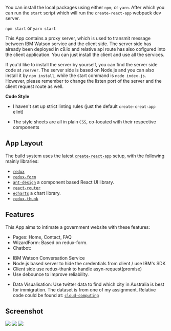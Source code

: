 You can install the local packages using either `npm`, or `yarn`. After which
you can run the `start` script which will run the `create-react-app` webpack
dev server.

`npm start` or `yarn start`

This App contains a proxy server, which is used to transmit message between IBM Watson service and the client side. The server side has already been deployed in c9.io and relative api route has also cofigured into the client application. You can just install the client and use all the services.

If you'd like to install the server by yourself, you can find the server side code at `/server`. The server side is based on Node.js and you can also install it by `npm install`, while the start command is `node index.js`. However, please remember to change the listen port of the server and the client request route as well.

**Code Style**

* I haven't set up strict linting rules (just the default `create-creat-app` elint)

* The style sheets are all in plain `CSS`, co-located with their respective components

## App Layout

The build system uses the latest
[`create-react-app`](https://github.com/facebookincubator/create-react-app)
setup, with the following mainly libraries:

* [`redux`](https://redux.js.org/)
* [`redux-form`](https://github.com/erikras/redux-form)
* [`ant-design`](https://github.com/ant-design/ant-design) a component based React UI library.
* [`react-router`](https://github.com/ReactTraining/react-router)
* [`echarts`](http://echarts.baidu.com/) a chart library.
* [`redux-thunk`](https://docs.slatejs.org/)

## Features

This App aims to intimate a government website with these features:

* Pages: Home, Contact, FAQ
* WizardForm: Based on redux-form.
* Chatbot:

- IBM Watson Conversation Service
- Node.js based server to hide the credentials from client / use IBM's SDK
- Client side use redux-thunk to handle asyn-request(promise)
- Use debounce to improve reliability.

* Data Visualisation: Use twitter data to find which city in Australia is best for immigration. The dataset is from one of my assignment. Relative code could be found at: [`cloud-computing`](https://github.com/itachi1232gg/Assignment2)

## Screenshot

<img src="https://australiamark.com.au/wp-content/uploads/2017/12/datav.png">
<img src="https://australiamark.com.au/wp-content/uploads/2017/12/Homepage.png">
<img src="https://australiamark.com.au/wp-content/uploads/2017/12/Screen-Shot-2017-12-20-at-12.41.27-AM.png">
